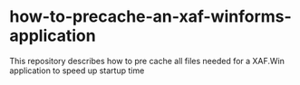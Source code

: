 # how-to-precache-an-xaf-winforms-application
This repository describes how to pre cache all files needed for a XAF.Win application to speed up startup time
